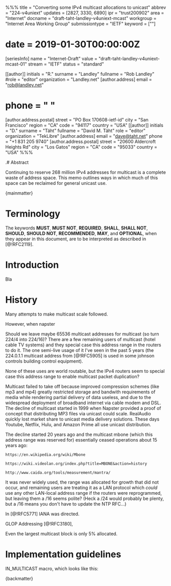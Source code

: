 %%%
title = "Converting some IPv4 multicast allocations to unicast"
abbrev = "224-v4uniext"
updates = [2827, 3330, 6890]
ipr = "trust200902"
area = "Internet"
docname = "draft-taht-landley-v4uniext-mcast"
workgroup = "Internet Area Working Group"
submissiontype = "IETF"
keyword = [""]
# date = 2019-01-30T00:00:00Z

[seriesInfo]
name = "Internet-Draft"
value = "draft-taht-landley-v4uniext-mcast-01"
stream = "IETF"
status = "standard"

[[author]]
initials = "R."
surname = "Landley"
fullname = "Rob Landley"
#role = "editor"
organization = "Landley.net"
  [author.address]
  email = "rob@landley.net"
#  phone = " "
  [author.address.postal]
  street = "PO Box 170608-ietf-id"
  city = "San Francisco"
  region = "CA"
  code = "94117"
  country = "USA"
[[author]]
initials = "D."
surname = "Täht"
fullname = "David M. Täht"
role = "editor"
organization = "TekLibre"
  [author.address]
  email = "dave@taht.net"
  phone = "+1 831 205 9740"
  [author.address.postal]
  street = "20600 Aldercroft Heights Rd"
  city = "Los Gatos"
  region = "CA"
  code = "95033"
  country = "USA"
%%%

.# Abstract

Continuing to reserve 268 million IPv4 addresses for multicast is a
complete waste of address space. This memo outlines ways in which much
of this space can be reclaimed for general unicast use.

{mainmatter}

# Terminology

The keywords **MUST**, **MUST NOT**, **REQUIRED**, **SHALL**, **SHALL NOT**, **SHOULD**, **SHOULD NOT**, **RECOMMENDED**, **MAY**, and **OPTIONAL**, when they appear in this document, are to be interpreted as described in [@!RFC2119].

# Introduction

Bla

# History

Many attempts to make multicast scale followed. 

However, when napster

Should we leave maybe 65536 multicast addresses for multicast (so turn
224/4 into 224/16)? There are a few remaining users of multicast
(hotel cable TV systems) and they special case this address range in
the routers to do it. The one semi-live usage of it I've seen in the
past 5 years (the 224.0.1.1 multicast address from [@!RFC5905] is used
in some johnson controls building control equipment).

None of these uses are world routable, but the IPv4 routers seem to
special case this address range to enable multicast packet
duplication?

Multicast failed to take off because improved compression schemes
(like mp3 and mp4) greatly restricted storage and bandwith
requirements of media while rendering partial delivery of data
useless, and due to the widespread deployment of broadband internet
via cable modem and DSL. The decline of multicast started in 1999 when
Napster provided a proof of concept that distributing MP3 files via
unicast could scale. RealAudio quickly lost market share to unicast
media delivery solutions. These days Youtube, Netflix, Hulu, and
Amazon Prime all use unicast distribution.

The decline started 20 years ago and the multicast mbone (which this
address range was reserved for) essentially ceased operations about 15
years ago:

```
https://en.wikipedia.org/wiki/Mbone

https://wiki.videolan.org/index.php?title=MBONE&action=history

http://www.caida.org/tools/measurement/mantra/
```

It was never widely used, the range was allocated for growth that did
not occur, and remaining users are treating it as a LAN protocol which
_could_ use any other LAN-local address range if the routers were
reprogrammed, but leaving them a /16 seems polite? (Heck a /24 would
probably be plenty, but a /16 means you don't have to update the NTP
RFC...)

In [@!RFC5771] IANA was directed.

GLOP Addressing [@!RFC3180], 

Even the largest multicast block is only 5% allocated.

# Implementation guidelines

IN_MULTICAST macro, which looks like this:

{backmatter}

